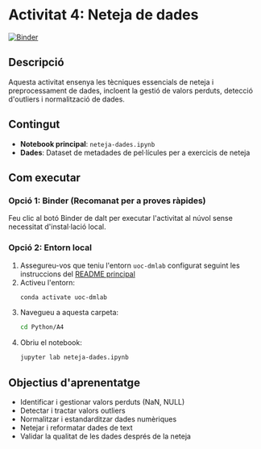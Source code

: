 # Activitat 4: Neteja de dades

[![Binder](https://mybinder.org/badge_logo.svg)](https://mybinder.org/v2/gl/UOC%2Feimt%2Fdatascience%2FLAB%2Fpython-cat/HEAD?urlpath=%2Fdoc%2Ftree%2FPython%2FA4%2Fneteja-dades.ipynb)

## Descripció

Aquesta activitat ensenya les tècniques essencials de neteja i preprocessament de dades, incloent la gestió de valors perduts, detecció d'outliers i normalització de dades.

## Contingut

- **Notebook principal**: `neteja-dades.ipynb`
- **Dades**: Dataset de metadades de pel·lícules per a exercicis de neteja

## Com executar

### Opció 1: Binder (Recomanat per a proves ràpides)
Feu clic al botó Binder de dalt per executar l'activitat al núvol sense necessitat d'instal·lació local.

### Opció 2: Entorn local
1. Assegureu-vos que teniu l'entorn `uoc-dmlab` configurat seguint les instruccions del [README principal](../../README.md)
2. Activeu l'entorn:
   ```bash
   conda activate uoc-dmlab
   ```
3. Navegueu a aquesta carpeta:
   ```bash
   cd Python/A4
   ```
4. Obriu el notebook:
   ```bash
   jupyter lab neteja-dades.ipynb
   ```

## Objectius d'aprenentatge

- Identificar i gestionar valors perduts (NaN, NULL)
- Detectar i tractar valors outliers
- Normalitzar i estandarditzar dades numèriques
- Netejar i reformatar dades de text
- Validar la qualitat de les dades després de la neteja
